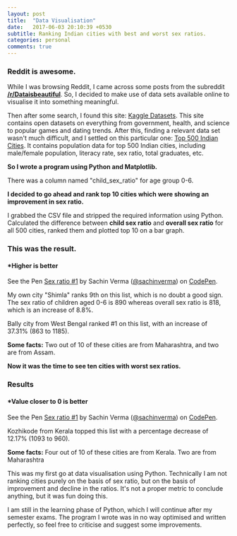 ```yaml
---
layout: post
title:  "Data Visualisation"
date:   2017-06-03 20:10:39 +0530
subtitle: Ranking Indian cities with best and worst sex ratios.
categories: personal
comments: true
---
```

### Reddit is awesome.
While I was browsing Reddit, I came across some posts from the subreddit **[/r/Dataisbeautiful](https://www.reddit.com/r/dataisbeautiful/)**. So, I decided to make use of data sets available online to visualise it into something meaningful.

Then after some search, I found this site: [Kaggle Datasets](https://www.kaggle.com/datasets). This site contains open datasets on everything from government, health, and science to popular games and dating trends. After this, finding a relevant data set wasn't much difficult, and I settled on this particular one: [Top 500 Indian Cities](https://www.kaggle.com/zed9941/top-500-indian-cities). It contains population data for top 500 Indian cities, including male/female population, literacy rate, sex ratio, total graduates, etc.

**So I wrote a program using Python and Matplotlib.**

There was a column named "child_sex_ratio" for age group 0-6.

**I decided to go ahead and rank top 10 cities which were showing an improvement in sex ratio.** 

I grabbed the CSV file and stripped the required information using Python. Calculated the difference between **child sex ratio** and **overall sex ratio** for all 500 cities, ranked them and plotted top 10 on a bar graph.

### This was the result. 

#### ***Higher is better**

<p data-height="450" data-theme-id="light" data-slug-hash="NgGJjX" data-default-tab="result" data-user="sachinverma" data-embed-version="2" data-pen-title="Sex ratio #1" class="codepen">See the Pen <a href="https://codepen.io/sachinverma/pen/NgGJjX/">Sex ratio #1</a> by Sachin Verma (<a href="https://codepen.io/sachinverma">@sachinverma</a>) on <a href="https://codepen.io">CodePen</a>.</p>
<script async src="https://production-assets.codepen.io/assets/embed/ei.js"></script>

My own city "Shimla" ranks 9th on this list, which is no doubt a good sign. The sex ratio of children aged 0-6 is 890 whereas overall sex ratio is 818, which is an increase of 8.8%.

Bally city from West Bengal ranked #1 on this list, with an increase of 37.31% (863 to 1185).

**Some facts:**
Two out of 10 of these cities are from Maharashtra, and two are from Assam.

**Now it was the time to see ten cities with worst sex ratios.**

### Results

#### ***Value closer to 0 is better**

<p data-height="450" data-theme-id="light" data-slug-hash="XgmGYL" data-default-tab="result" data-user="sachinverma" data-embed-version="2" data-pen-title="Sex ratio #1" class="codepen">See the Pen <a href="https://codepen.io/sachinverma/pen/XgmGYL/">Sex ratio #1</a> by Sachin Verma (<a href="https://codepen.io/sachinverma">@sachinverma</a>) on <a href="https://codepen.io">CodePen</a>.</p>
<script async src="https://production-assets.codepen.io/assets/embed/ei.js"></script>

Kozhikode from Kerala topped this list with a percentage decrease of 12.17% (1093 to 960).

**Some facts:**
Four out of 10 of these cities are from Kerala.
Two are from Maharashtra

This was my first go at data visualisation using Python. Technically I am not ranking cities purely on the basis of sex ratio, but on the basis of improvement and decline in the ratios. It's not a proper metric to conclude anything, but it was fun doing this.

I am still in the learning phase of Python, which I will continue after my semester exams. The program I wrote was in no way optimised and written perfectly, so feel free to criticise and suggest some improvements.
